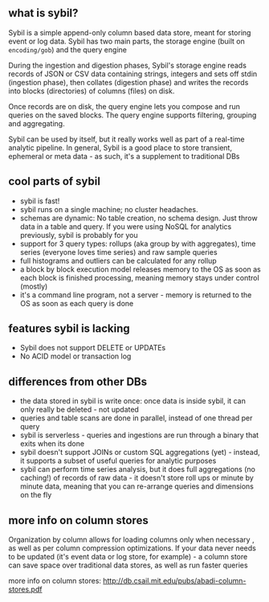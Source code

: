 what is sybil?
---------------

Sybil is a simple append-only column based data store, meant for storing event
or log data.  Sybil has two main parts, the storage engine (built on
`encoding/gob`) and the query engine

During the ingestion and digestion phases, Sybil's storage engine reads records
of JSON or CSV data containing strings, integers and sets off stdin (ingestion
phase), then collates (digestion phase) and writes the records into blocks
(directories) of columns (files) on disk.

Once records are on disk, the query engine lets you compose and run queries on
the saved blocks. The query engine supports filtering, grouping and aggregating.

Sybil can be used by itself, but it really works well as part of a real-time
analytic pipeline. In general, Sybil is a good place to store transient,
ephemeral or meta data - as such, it's a supplement to traditional DBs

cool parts of sybil
-------------------

* sybil is fast!
* sybil runs on a single machine; no cluster headaches.
* schemas are dynamic: No table creation, no schema design. Just throw data in
  a table and query. If you were using NoSQL for analytics previously, sybil is
  probably for you
* support for 3 query types: rollups (aka group by with aggregates),
  time series (everyone loves time series) and raw sample queries
* full histograms and outliers can be calculated for any rollup
* a block by block execution model releases memory to the OS as soon as each
  block is finished processing, meaning memory stays under control (mostly)
* it's a command line program, not a server - memory is returned to the OS as
  soon as each query is done


features sybil is lacking
--------------------------

* Sybil does not support DELETE or UPDATEs
* No ACID model or transaction log

differences from other DBs
--------------------------

* the data stored in sybil is write once: once data is inside sybil, it can only really be deleted - not updated
* queries and table scans are done in parallel, instead of one thread per query
* sybil is serverless - queries and ingestions are run through a binary that exits when its done
* sybil doesn't support JOINs or custom SQL aggregations (yet) - instead, it supports a subset of useful queries for analytic purposes
* sybil can perform time series analysis, but it does full aggregations (no caching!) of records of raw data - it doesn't store roll ups or minute by minute data, meaning that you can re-arrange queries and dimensions on the
  fly

more info on column stores
--------------------------

Organization by column allows for loading columns only when necessary , as well
as per column compression optimizations. If your data never needs to be updated
(it's event data or log store, for example) - a column store can save space
over traditional data stores, as well as run faster queries

more info on column stores: http://db.csail.mit.edu/pubs/abadi-column-stores.pdf


